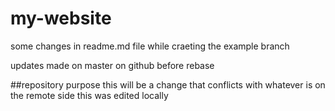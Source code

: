 # my-website

some changes in readme.md file while craeting the example branch

updates made on master on github before rebase

##repository purpose
this will be a change that conflicts with whatever is on the remote side 
this was edited locally

